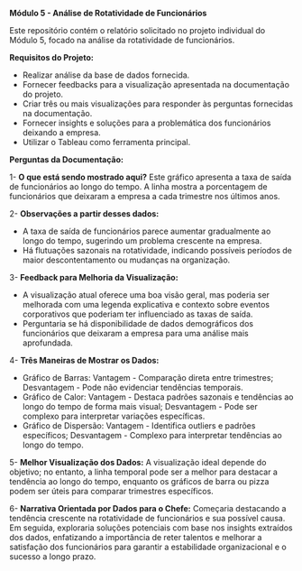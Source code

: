 **Módulo 5 - Análise de Rotatividade de Funcionários**

Este repositório contém o relatório solicitado no projeto individual do Módulo 5, focado na análise da rotatividade de funcionários.

**Requisitos do Projeto:**

- Realizar análise da base de dados fornecida.
- Fornecer feedbacks para a visualização apresentada na documentação do projeto.
- Criar três ou mais visualizações para responder às perguntas fornecidas na documentação.
- Fornecer insights e soluções para a problemática dos funcionários deixando a empresa.
- Utilizar o Tableau como ferramenta principal.

**Perguntas da Documentação:**

1- **O que está sendo mostrado aqui?**
   Este gráfico apresenta a taxa de saída de funcionários ao longo do tempo. A linha mostra a porcentagem de funcionários que deixaram a empresa a cada trimestre nos últimos anos.

2- **Observações a partir desses dados:**
   - A taxa de saída de funcionários parece aumentar gradualmente ao longo do tempo, sugerindo um problema crescente na empresa.
   - Há flutuações sazonais na rotatividade, indicando possíveis períodos de maior descontentamento ou mudanças na organização.

3- **Feedback para Melhoria da Visualização:**
   - A visualização atual oferece uma boa visão geral, mas poderia ser melhorada com uma legenda explicativa e contexto sobre eventos corporativos que poderiam ter influenciado as taxas de saída.
   - Perguntaria se há disponibilidade de dados demográficos dos funcionários que deixaram a empresa para uma análise mais aprofundada.

4- **Três Maneiras de Mostrar os Dados:**
   - Gráfico de Barras: Vantagem - Comparação direta entre trimestres; Desvantagem - Pode não evidenciar tendências temporais.
   - Gráfico de Calor: Vantagem - Destaca padrões sazonais e tendências ao longo do tempo de forma mais visual; Desvantagem - Pode ser complexo para interpretar variações específicas.
   - Gráfico de Dispersão: Vantagem - Identifica outliers e padrões específicos; Desvantagem - Complexo para interpretar tendências ao longo do tempo.

5- **Melhor Visualização dos Dados:**
   A visualização ideal depende do objetivo; no entanto, a linha temporal pode ser a melhor para destacar a tendência ao longo do tempo, enquanto os gráficos de barra ou pizza podem ser úteis para comparar trimestres específicos.

6- **Narrativa Orientada por Dados para o Chefe:**
   Começaria destacando a tendência crescente na rotatividade de funcionários e sua possível causa. Em seguida, exploraria soluções potenciais com base nos insights extraídos dos dados, enfatizando a importância de reter talentos e melhorar a satisfação dos funcionários para garantir a estabilidade organizacional e o sucesso a longo prazo.

